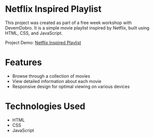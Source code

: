 # Netflix Inspired Playlist
 
 This project was created as part of a free week workshop with DevemDobro. It is a simple movie playlist inspired by Netflix, built using HTML, CSS, and JavaScript.
 
 Project Demo: <a href="https://carolcamaraps.github.io/netflix-inspired-frontend/" target="_blank">Netflix Inspired Playlist</a>
 
# Features
- Browse through a collection of movies
- View detailed information about each movie
- Responsive design for optimal viewing on various devices

# Technologies Used
- HTML
- CSS
- JavaScript
